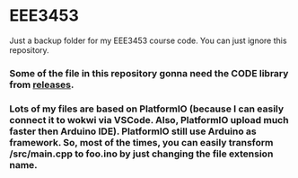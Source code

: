 # EEE3453
Just a backup folder for my EEE3453 course code. You can just ignore this repository.

### Some of the file in this repository gonna need the CODE library from [releases](https://github.com/wingyeung0317/EEE3453/releases).

### Lots of my files are based on PlatformIO (because I can easily connect it to wokwi via VSCode. Also, PlatformIO upload much faster then Arduino IDE). PlatformIO still use Arduino as framework. So, most of the times, you can easily transform /src/main.cpp to foo.ino by just changing the file extension name.